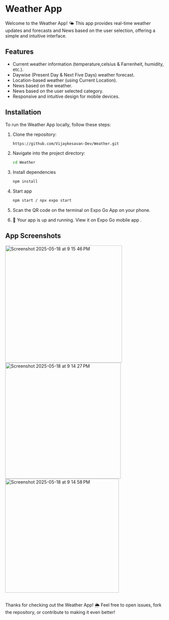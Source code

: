 # Weather App

Welcome to the Weather App! 🌤️ This app provides real-time weather updates and forecasts and News based on the user selection, offering a simple and intuitive interface.

## Features

- Current weather information (temperature,celsius & Farrenheit,  humidity, etc.).
- Daywise (Present Day & Next Five Days) weather forecast.
- Location-based weather (using Current Location).
- News based on the weather.
- News based on the user selected category.
- Responsive and intuitive design for mobile devices.
  

## Installation

To run the Weather App locally, follow these steps:

1. Clone the repository:

   ```sh
   https://github.com/Vijaykesavan-Dev/Weather.git
   ```

2. Navigate into the project directory:

   ```sh
   cd Weather
   ```

3. Install dependencies

    ```sh
    npm install
    ```

4. Start app

   ```sh
   npm start / npx expo start
   ```

5. Scan the QR code on the terminal on Expo Go App on your phone.
6. 🎉 Your app is up and running. View it on Expo Go mobile app .

## App Screenshots
<img width="370" alt="Screenshot 2025-05-18 at 9 15 46 PM" src="https://github.com/user-attachments/assets/ef52dd03-f973-4dea-b5d3-d5026470691c" />

<img width="366" alt="Screenshot 2025-05-18 at 9 14 27 PM" src="https://github.com/user-attachments/assets/f43974b9-2a9b-4508-a443-650a9870ceb7" />

<img width="360" alt="Screenshot 2025-05-18 at 9 14 58 PM" src="https://github.com/user-attachments/assets/4d340ce4-fb48-4c33-91e4-848ab233c136" />

##

Thanks for checking out the Weather App! 🌦️ Feel free to open issues, fork the repository, or contribute to making it even better!
